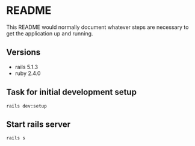 # README

This README would normally document whatever steps are necessary to get the
application up and running.

## Versions
* rails 5.1.3
* ruby 2.4.0

## Task for initial development setup

```
rails dev:setup
```

## Start rails server
```
rails s
```
